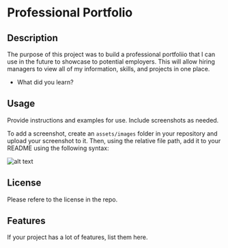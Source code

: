 # Professional Portfolio

## Description

The purpose of this project was to build a professional portfoliio that I can use in the future to showcase to potential employers. This will allow hiring managers to view all of my information, skills, and projects in one place.

- What did you learn?

## Usage

Provide instructions and examples for use. Include screenshots as needed.

To add a screenshot, create an `assets/images` folder in your repository and upload your screenshot to it. Then, using the relative file path, add it to your README using the following syntax:

![alt text](assets/images/screenshot.png)

## License

Please refere to the license in the repo.

## Features

If your project has a lot of features, list them here.